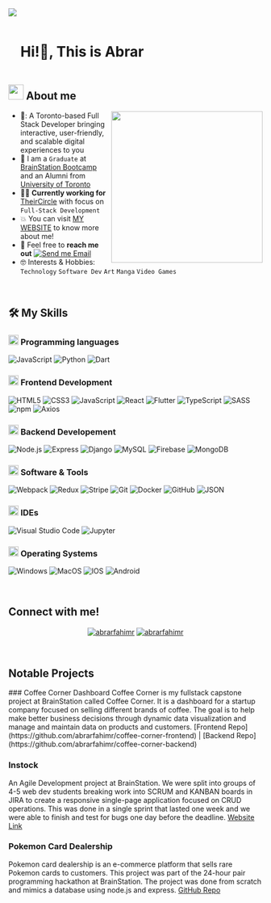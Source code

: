 <!--horizontal divider(gradiant)-->
<img src="https://user-images.githubusercontent.com/73097560/115834477-dbab4500-a447-11eb-908a-139a6edaec5c.gif">

<!--h1 without bottom border-->

<div id="user-content-toc">
  <ul align="left">
    <summary><h1 style="display: inline-block">Hi!👋, This is Abrar</h1></summary>
  </ul>
</div>


<!--About Me-->

## <picture><img src = "https://github.com/7oSkaaa/7oSkaaa/blob/main/Images/about_me.gif?raw=true" width = 30px></picture> About me

<picture> <img align="right" src="https://abrarfahimr.com/static/media/memoji.b66b9087cbd290d9abab.png" width = 300px></picture>

- 💼: A Toronto-based Full Stack Developer bringing interactive, user-friendly, and scalable digital experiences to you
- :school: I am a `Graduate` at [BrainStation Bootcamp](https://brainstation.io/) and an Alumni from [University of Toronto](https://www.utoronto.ca/)
- :technologist: **Currently working for** [TheirCircle](https://www.theircircle.group/) with focus on `Full-Stack Development`
- :boom: You can visit [MY WEBSITE](https://abrarfahimr.com/) to know more about me!
- :email: Feel free to **reach me out** [![Send me Email](https://img.shields.io/static/v1?label=email&amp;message=Abrar&amp;color=EA4335&amp;style=flat-square)](mailto:abrarfahimr@gmail.com)
- :nerd_face: Interests & Hobbies: `Technology` `Software Dev` `Art` `Manga` `Video Games`

<br>

## 🛠️ My Skills

### <picture> <img src = "https://github.com/7oSkaaa/7oSkaaa/blob/main/Images/Programming_Languages.gif?raw=true" width = 20px>  </picture> Programming languages

![JavaScript](https://img.shields.io/badge/JavaScript-F7DF1E?style=flat-square&logo=JavaScript&logoColor=white)
![Python](https://img.shields.io/badge/Python-3776AB?style=flat-square&logo=Python&logoColor=white)
![Dart](https://img.shields.io/badge/Dart-3776AB?style=flat-square&logo=Dart&logoColor=white)

### <picture> <img src = "https://github.com/7oSkaaa/7oSkaaa/blob/main/Images/Front_End.gif?raw=true" width = 20px>  </picture> Frontend Development

![HTML5](https://img.shields.io/badge/HTML-E34F26?style=flat-square&logo=HTML5&logoColor=white)
![CSS3](https://img.shields.io/badge/CSS-1572B6?style=flat-square&logo=CSS3&logoColor=white)
![JavaScript](https://img.shields.io/badge/JavaScript-F7DF1E?style=flat-square&logo=JavaScript&logoColor=white)
![React](https://img.shields.io/badge/React.js-499CC6?style=flat-square&logo=React&logoColor=white)
![Flutter](https://img.shields.io/badge/Flutter-6FBDEB?style=flat-square&logo=Flutter&logoColor=white)
![TypeScript](https://img.shields.io/badge/Typescript-4272BA?style=flat-square&logo=Typescript&logoColor=white)
![SASS](https://img.shields.io/badge/Sass-C06C98?style=flat-square&logo=Sass&logoColor=white)
![npm](https://img.shields.io/badge/npm-CB3837?style=flat-square&logo=npm&logoColor=white)
![Axios](https://img.shields.io/badge/Axios-5A29E4?style=flat-square&logo=Axios&logoColor=white)

### <picture> <img src = "https://github.com/7oSkaaa/7oSkaaa/blob/main/Images/CP_PS.gif?raw=true" width = 20px>  </picture> Backend Developement

![Node.js](https://img.shields.io/badge/Node.js-679F4F?style=flat-square&logo=Node.js&logoColor=white)
![Express](https://img.shields.io/badge/Express-3F4A55?style=flat-square&logo=Express&logoColor=white)
![Django](https://img.shields.io/badge/Django-132C20?style=flat-square&logo=Django&logoColor=white)
![MySQL](https://img.shields.io/badge/MySQL-4479A1?style=flat-square&logo=MySQL&logoColor=white)
![Firebase](https://img.shields.io/badge/Firebase-F7CE53?style=flat-square&logo=Firebase&logoColor=white)
![MongoDB](https://img.shields.io/badge/MongoDB-5B9C47?style=flat-square&logo=MongoDB&logoColor=white)

### <picture> <img src = "https://github.com/7oSkaaa/7oSkaaa/blob/main/Images/Software_Tools.gif?raw=true" width = 20px>  </picture> Software & Tools

![Webpack](https://img.shields.io/badge/Webpack-3872B4?style=flat-square&logo=Webpack&logoColor=white)
![Redux](https://img.shields.io/badge/Redux-6C4AB0?style=flat-square&logo=Redux&logoColor=white)
![Stripe](https://img.shields.io/badge/Stripe-5F58EE?style=flat-square&logo=Stripe&logoColor=white)
![Git](https://img.shields.io/badge/Git-F05032?style=flat-square&logo=Git&logoColor=white)
![Docker](https://img.shields.io/badge/Docker-305FDE?style=flat-square&logo=Docker&logoColor=white)
![GitHub](https://img.shields.io/badge/GitHub-181717?style=flat-square&logo=GitHub&logoColor=white)
![JSON](https://img.shields.io/badge/JSON-000000?style=flat-square&logo=JSON&logoColor=white)

### <picture> <img src = "https://github.com/7oSkaaa/7oSkaaa/blob/main/Images/IDEs.gif?raw=true" width = 20px>  </picture> IDEs

![Visual Studio Code](https://img.shields.io/badge/Visual_Studio_Code-007ACC?style=flat-square&logo=Visual-Studio-Code&logoColor=white)
![Jupyter](https://img.shields.io/badge/Jupyter-F37626?style=flat-square&logo=Jupyter&logoColor=white)

### <picture> <img src = "https://github.com/7oSkaaa/7oSkaaa/blob/main/Images/OS.gif?raw=true" width = 20px>  </picture> Operating Systems

![Windows](https://img.shields.io/badge/Windows-0078D6?style=flat-square&logo=Windows&logoColor=white)
![MacOS](https://img.shields.io/badge/MacOS-000000?style=flat-square&logo=macOS&logoColor=white)
![IOS](https://img.shields.io/badge/apple-424242?style=flat-square&logo=apple&logoColor=white)
![Android](https://img.shields.io/badge/Android-6DDC8D?style=flat-square&logo=Android&logoColor=white)

<br>

<h2>Connect with me!</h2>
<p align="center">
<a href="https://www.linkedin.com/in/abrarfahimr/" target="blank"><img align="center" src="https://img.shields.io/badge/Linkedin-3375B2?style=for-the-badge&logo=Linkedin&logoColor=white" alt="abrarfahimr"/></a>
<a href="mailto:abrarfahimr@gmail.com" target="blank"><img align="center" src="https://img.shields.io/badge/Gmail-D94F3D?style=for-the-badge&logo=Gmail&logoColor=white" alt="abrarfahimr"/></a>
</p>

<br>

<!---Notable Projects---->
<h2>Notable Projects</h2>
### Coffee Corner Dashboard
Coffee Corner is my fullstack capstone project at BrainStation called Coffee Corner. It is a dashboard for a startup company focused on selling different brands of coffee. The goal is to help make better business decisions through dynamic data visualization and manage and maintain data on products and customers.
[Frontend Repo](https://github.com/abrarfahimr/coffee-corner-frontend) | [Backend Repo](https://github.com/abrarfahimr/coffee-corner-backend)

### Instock
An Agile Development project at BrainStation. We were split into groups of 4-5 web dev students breaking work into SCRUM and KANBAN boards in JIRA to create a responsive single-page application focused on CRUD operations. This was done in a single sprint that lasted one week and we were able to finish and test for bugs one day before the deadline.
[Website Link](https://abrarfahimr.com/work/instock)

### Pokemon Card Dealership
Pokemon card dealership is an e-commerce platform that sells rare Pokemon cards to customers. This project was part of the 24-hour pair programming hackathon at BrainStation. The project was done from scratch and mimics a database using node.js and express.
[GitHub Repo](https://github.com/abrarfahimr/pokemon-card-dealership)

